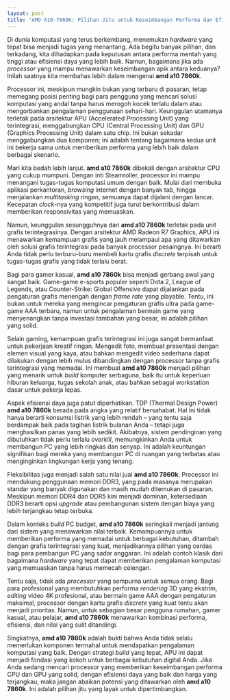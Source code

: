 ```yaml
---
layout: post
title: "AMD A10-7860K: Pilihan Jitu untuk Keseimbangan Performa dan Efisiensi"
---
```


Di dunia komputasi yang terus berkembang, menemukan *hardware* yang tepat bisa menjadi tugas yang menantang. Ada begitu banyak pilihan, dan terkadang, kita dihadapkan pada keputusan antara performa mentah yang tinggi atau efisiensi daya yang lebih baik. Namun, bagaimana jika ada *processor* yang mampu menawarkan keseimbangan apik antara keduanya? Inilah saatnya kita membahas lebih dalam mengenai **amd a10 7860k**.

Processor ini, meskipun mungkin bukan yang terbaru di pasaran, tetap memegang posisi penting bagi para pengguna yang mencari solusi komputasi yang andal tanpa harus merogoh kocek terlalu dalam atau mengorbankan pengalaman penggunaan sehari-hari. Keunggulan utamanya terletak pada arsitektur APU (Accelerated Processing Unit) yang terintegrasi, menggabungkan CPU (Central Processing Unit) dan GPU (Graphics Processing Unit) dalam satu chip. Ini bukan sekadar menggabungkan dua komponen; ini adalah tentang bagaimana kedua unit ini bekerja sama untuk memberikan performa yang lebih baik dalam berbagai skenario.

Mari kita bedah lebih lanjut. **amd a10 7860k** dibekali dengan arsitektur CPU yang cukup mumpuni. Dengan inti Steamroller, processor ini mampu menangani tugas-tugas komputasi umum dengan baik. Mulai dari membuka aplikasi perkantoran, *browsing* internet dengan banyak tab, hingga menjalankan *multitasking* ringan, semuanya dapat dijalani dengan lancar. Kecepatan *clock*-nya yang kompetitif juga turut berkontribusi dalam memberikan responsivitas yang memuaskan.

Namun, keunggulan sesungguhnya dari **amd a10 7860k** terletak pada unit grafis terintegrasinya. Dengan arsitektur AMD Radeon R7 Graphics, APU ini menawarkan kemampuan grafis yang jauh melampaui apa yang ditawarkan oleh solusi grafis terintegrasi pada banyak processor pesaingnya. Ini berarti Anda tidak perlu terburu-buru membeli kartu grafis *discrete* terpisah untuk tugas-tugas grafis yang tidak terlalu berat.

Bagi para gamer kasual, **amd a10 7860k** bisa menjadi gerbang awal yang sangat baik. Game-game e-sports populer seperti Dota 2, League of Legends, atau Counter-Strike: Global Offensive dapat dijalankan pada pengaturan grafis menengah dengan *frame rate* yang playable. Tentu, ini bukan untuk mereka yang mengincar pengaturan grafis ultra pada game-game AAA terbaru, namun untuk pengalaman bermain game yang menyenangkan tanpa investasi tambahan yang besar, ini adalah pilihan yang solid.

Selain gaming, kemampuan grafis terintegrasi ini juga sangat bermanfaat untuk pekerjaan kreatif ringan. Mengedit foto, membuat presentasi dengan elemen visual yang kaya, atau bahkan mengedit video sederhana dapat dilakukan dengan lebih mulus dibandingkan dengan processor tanpa grafis terintegrasi yang memadai. Ini membuat **amd a10 7860k** menjadi pilihan yang menarik untuk *build* komputer serbaguna, baik itu untuk keperluan hiburan keluarga, tugas sekolah anak, atau bahkan sebagai workstation dasar untuk pekerja lepas.

Aspek efisiensi daya juga patut diperhatikan. TDP (Thermal Design Power) **amd a10 7860k** berada pada angka yang relatif bersahabat. Hal ini tidak hanya berarti konsumsi listrik yang lebih rendah – yang tentu saja berdampak baik pada tagihan listrik bulanan Anda – tetapi juga menghasilkan panas yang lebih sedikit. Akibatnya, sistem pendinginan yang dibutuhkan tidak perlu terlalu *overkill*, memungkinkan Anda untuk membangun PC yang lebih ringkas dan senyap. Ini adalah keuntungan signifikan bagi mereka yang membangun PC di ruangan yang terbatas atau menginginkan lingkungan kerja yang tenang.

Fleksibilitas juga menjadi salah satu nilai jual **amd a10 7860k**. Processor ini mendukung penggunaan memori DDR3, yang pada masanya merupakan standar yang banyak digunakan dan masih mudah ditemukan di pasaran. Meskipun memori DDR4 dan DDR5 kini menjadi dominan, ketersediaan DDR3 berarti opsi *upgrade* atau pembangunan sistem dengan biaya yang lebih terjangkau tetap terbuka.

Dalam konteks *build* PC budget, **amd a10 7860k** seringkali menjadi jantung dari sistem yang menawarkan nilai terbaik. Kemampuannya untuk memberikan performa yang memadai untuk berbagai kebutuhan, ditambah dengan grafis terintegrasi yang kuat, menjadikannya pilihan yang cerdas bagi para pembangun PC yang sadar anggaran. Ini adalah contoh klasik dari bagaimana *hardware* yang tepat dapat memberikan pengalaman komputasi yang memuaskan tanpa harus memecah celengan.

Tentu saja, tidak ada *processor* yang sempurna untuk semua orang. Bagi para profesional yang membutuhkan performa *rendering* 3D yang ekstrim, *editing* video 4K profesional, atau bermain game AAA dengan pengaturan maksimal, processor dengan kartu grafis *discrete* yang kuat tentu akan menjadi prioritas. Namun, untuk sebagian besar pengguna rumahan, gamer kasual, atau pelajar, **amd a10 7860k** menawarkan kombinasi performa, efisiensi, dan nilai yang sulit ditandingi.

Singkatnya, **amd a10 7860k** adalah bukti bahwa Anda tidak selalu memerlukan komponen termahal untuk mendapatkan pengalaman komputasi yang baik. Dengan strategi *build* yang tepat, APU ini dapat menjadi fondasi yang kokoh untuk berbagai kebutuhan digital Anda. Jika Anda sedang mencari processor yang memberikan keseimbangan performa CPU dan GPU yang solid, dengan efisiensi daya yang baik dan harga yang terjangkau, maka jangan abaikan potensi yang ditawarkan oleh **amd a10 7860k**. Ini adalah pilihan jitu yang layak untuk dipertimbangkan.
